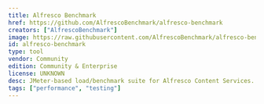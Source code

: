 ```yaml
---
title: Alfresco Benchmark
href: https://github.com/AlfrescoBenchmark/alfresco-benchmark
creators: ["AlfrescoBenchmark"]
image: https://raw.githubusercontent.com/AlfrescoBenchmark/alfresco-benchmark/master/docs/images/benchmark.png
id: alfresco-benchmark
type: tool
vendor: Community
edition: Community & Enterprise
license: UNKNOWN
desc: JMeter-based load/benchmark suite for Alfresco Content Services.
tags: ["performance", "testing"]
---
```

